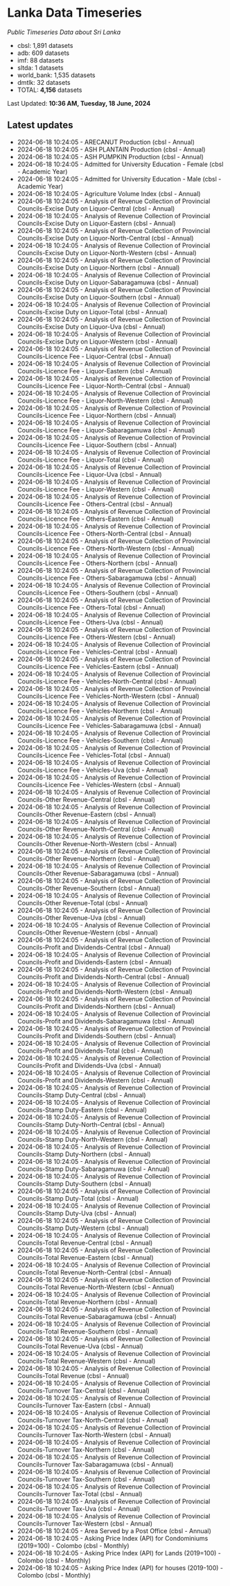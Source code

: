 # Lanka Data Timeseries
*Public Timeseries Data about Sri Lanka*

* cbsl: 1,891 datasets
* adb: 609 datasets
* imf: 88 datasets
* sltda: 1 datasets
* world_bank: 1,535 datasets
* dmtlk: 32 datasets
* TOTAL: **4,156** datasets

Last Updated: **10:36 AM, Tuesday, 18 June, 2024**

## Latest updates

* 2024-06-18 10:24:05 - ARECANUT Production (cbsl - Annual)
* 2024-06-18 10:24:05 - ASH PLANTAIN Production (cbsl - Annual)
* 2024-06-18 10:24:05 - ASH PUMPKIN Production (cbsl - Annual)
* 2024-06-18 10:24:05 - Admitted for University Education - Female (cbsl - Academic Year)
* 2024-06-18 10:24:05 - Admitted for University Education - Male (cbsl - Academic Year)
* 2024-06-18 10:24:05 - Agriculture Volume Index (cbsl - Annual)
* 2024-06-18 10:24:05 - Analysis of Revenue Collection of Provincial Councils-Excise Duty on Liquor-Central (cbsl - Annual)
* 2024-06-18 10:24:05 - Analysis of Revenue Collection of Provincial Councils-Excise Duty on Liquor-Eastern (cbsl - Annual)
* 2024-06-18 10:24:05 - Analysis of Revenue Collection of Provincial Councils-Excise Duty on Liquor-North-Central (cbsl - Annual)
* 2024-06-18 10:24:05 - Analysis of Revenue Collection of Provincial Councils-Excise Duty on Liquor-North-Western (cbsl - Annual)
* 2024-06-18 10:24:05 - Analysis of Revenue Collection of Provincial Councils-Excise Duty on Liquor-Northern (cbsl - Annual)
* 2024-06-18 10:24:05 - Analysis of Revenue Collection of Provincial Councils-Excise Duty on Liquor-Sabaragamuwa (cbsl - Annual)
* 2024-06-18 10:24:05 - Analysis of Revenue Collection of Provincial Councils-Excise Duty on Liquor-Southern (cbsl - Annual)
* 2024-06-18 10:24:05 - Analysis of Revenue Collection of Provincial Councils-Excise Duty on Liquor-Total (cbsl - Annual)
* 2024-06-18 10:24:05 - Analysis of Revenue Collection of Provincial Councils-Excise Duty on Liquor-Uva (cbsl - Annual)
* 2024-06-18 10:24:05 - Analysis of Revenue Collection of Provincial Councils-Excise Duty on Liquor-Western (cbsl - Annual)
* 2024-06-18 10:24:05 - Analysis of Revenue Collection of Provincial Councils-Licence Fee - Liquor-Central (cbsl - Annual)
* 2024-06-18 10:24:05 - Analysis of Revenue Collection of Provincial Councils-Licence Fee - Liquor-Eastern (cbsl - Annual)
* 2024-06-18 10:24:05 - Analysis of Revenue Collection of Provincial Councils-Licence Fee - Liquor-North-Central (cbsl - Annual)
* 2024-06-18 10:24:05 - Analysis of Revenue Collection of Provincial Councils-Licence Fee - Liquor-North-Western (cbsl - Annual)
* 2024-06-18 10:24:05 - Analysis of Revenue Collection of Provincial Councils-Licence Fee - Liquor-Northern (cbsl - Annual)
* 2024-06-18 10:24:05 - Analysis of Revenue Collection of Provincial Councils-Licence Fee - Liquor-Sabaragamuwa (cbsl - Annual)
* 2024-06-18 10:24:05 - Analysis of Revenue Collection of Provincial Councils-Licence Fee - Liquor-Southern (cbsl - Annual)
* 2024-06-18 10:24:05 - Analysis of Revenue Collection of Provincial Councils-Licence Fee - Liquor-Total (cbsl - Annual)
* 2024-06-18 10:24:05 - Analysis of Revenue Collection of Provincial Councils-Licence Fee - Liquor-Uva (cbsl - Annual)
* 2024-06-18 10:24:05 - Analysis of Revenue Collection of Provincial Councils-Licence Fee - Liquor-Western (cbsl - Annual)
* 2024-06-18 10:24:05 - Analysis of Revenue Collection of Provincial Councils-Licence Fee - Others-Central (cbsl - Annual)
* 2024-06-18 10:24:05 - Analysis of Revenue Collection of Provincial Councils-Licence Fee - Others-Eastern (cbsl - Annual)
* 2024-06-18 10:24:05 - Analysis of Revenue Collection of Provincial Councils-Licence Fee - Others-North-Central (cbsl - Annual)
* 2024-06-18 10:24:05 - Analysis of Revenue Collection of Provincial Councils-Licence Fee - Others-North-Western (cbsl - Annual)
* 2024-06-18 10:24:05 - Analysis of Revenue Collection of Provincial Councils-Licence Fee - Others-Northern (cbsl - Annual)
* 2024-06-18 10:24:05 - Analysis of Revenue Collection of Provincial Councils-Licence Fee - Others-Sabaragamuwa (cbsl - Annual)
* 2024-06-18 10:24:05 - Analysis of Revenue Collection of Provincial Councils-Licence Fee - Others-Southern (cbsl - Annual)
* 2024-06-18 10:24:05 - Analysis of Revenue Collection of Provincial Councils-Licence Fee - Others-Total (cbsl - Annual)
* 2024-06-18 10:24:05 - Analysis of Revenue Collection of Provincial Councils-Licence Fee - Others-Uva (cbsl - Annual)
* 2024-06-18 10:24:05 - Analysis of Revenue Collection of Provincial Councils-Licence Fee - Others-Western (cbsl - Annual)
* 2024-06-18 10:24:05 - Analysis of Revenue Collection of Provincial Councils-Licence Fee - Vehicles-Central (cbsl - Annual)
* 2024-06-18 10:24:05 - Analysis of Revenue Collection of Provincial Councils-Licence Fee - Vehicles-Eastern (cbsl - Annual)
* 2024-06-18 10:24:05 - Analysis of Revenue Collection of Provincial Councils-Licence Fee - Vehicles-North-Central (cbsl - Annual)
* 2024-06-18 10:24:05 - Analysis of Revenue Collection of Provincial Councils-Licence Fee - Vehicles-North-Western (cbsl - Annual)
* 2024-06-18 10:24:05 - Analysis of Revenue Collection of Provincial Councils-Licence Fee - Vehicles-Northern (cbsl - Annual)
* 2024-06-18 10:24:05 - Analysis of Revenue Collection of Provincial Councils-Licence Fee - Vehicles-Sabaragamuwa (cbsl - Annual)
* 2024-06-18 10:24:05 - Analysis of Revenue Collection of Provincial Councils-Licence Fee - Vehicles-Southern (cbsl - Annual)
* 2024-06-18 10:24:05 - Analysis of Revenue Collection of Provincial Councils-Licence Fee - Vehicles-Total (cbsl - Annual)
* 2024-06-18 10:24:05 - Analysis of Revenue Collection of Provincial Councils-Licence Fee - Vehicles-Uva (cbsl - Annual)
* 2024-06-18 10:24:05 - Analysis of Revenue Collection of Provincial Councils-Licence Fee - Vehicles-Western (cbsl - Annual)
* 2024-06-18 10:24:05 - Analysis of Revenue Collection of Provincial Councils-Other Revenue-Central (cbsl - Annual)
* 2024-06-18 10:24:05 - Analysis of Revenue Collection of Provincial Councils-Other Revenue-Eastern (cbsl - Annual)
* 2024-06-18 10:24:05 - Analysis of Revenue Collection of Provincial Councils-Other Revenue-North-Central (cbsl - Annual)
* 2024-06-18 10:24:05 - Analysis of Revenue Collection of Provincial Councils-Other Revenue-North-Western (cbsl - Annual)
* 2024-06-18 10:24:05 - Analysis of Revenue Collection of Provincial Councils-Other Revenue-Northern (cbsl - Annual)
* 2024-06-18 10:24:05 - Analysis of Revenue Collection of Provincial Councils-Other Revenue-Sabaragamuwa (cbsl - Annual)
* 2024-06-18 10:24:05 - Analysis of Revenue Collection of Provincial Councils-Other Revenue-Southern (cbsl - Annual)
* 2024-06-18 10:24:05 - Analysis of Revenue Collection of Provincial Councils-Other Revenue-Total (cbsl - Annual)
* 2024-06-18 10:24:05 - Analysis of Revenue Collection of Provincial Councils-Other Revenue-Uva (cbsl - Annual)
* 2024-06-18 10:24:05 - Analysis of Revenue Collection of Provincial Councils-Other Revenue-Western (cbsl - Annual)
* 2024-06-18 10:24:05 - Analysis of Revenue Collection of Provincial Councils-Profit and Dividends-Central (cbsl - Annual)
* 2024-06-18 10:24:05 - Analysis of Revenue Collection of Provincial Councils-Profit and Dividends-Eastern (cbsl - Annual)
* 2024-06-18 10:24:05 - Analysis of Revenue Collection of Provincial Councils-Profit and Dividends-North-Central (cbsl - Annual)
* 2024-06-18 10:24:05 - Analysis of Revenue Collection of Provincial Councils-Profit and Dividends-North-Western (cbsl - Annual)
* 2024-06-18 10:24:05 - Analysis of Revenue Collection of Provincial Councils-Profit and Dividends-Northern (cbsl - Annual)
* 2024-06-18 10:24:05 - Analysis of Revenue Collection of Provincial Councils-Profit and Dividends-Sabaragamuwa (cbsl - Annual)
* 2024-06-18 10:24:05 - Analysis of Revenue Collection of Provincial Councils-Profit and Dividends-Southern (cbsl - Annual)
* 2024-06-18 10:24:05 - Analysis of Revenue Collection of Provincial Councils-Profit and Dividends-Total (cbsl - Annual)
* 2024-06-18 10:24:05 - Analysis of Revenue Collection of Provincial Councils-Profit and Dividends-Uva (cbsl - Annual)
* 2024-06-18 10:24:05 - Analysis of Revenue Collection of Provincial Councils-Profit and Dividends-Western (cbsl - Annual)
* 2024-06-18 10:24:05 - Analysis of Revenue Collection of Provincial Councils-Stamp Duty-Central (cbsl - Annual)
* 2024-06-18 10:24:05 - Analysis of Revenue Collection of Provincial Councils-Stamp Duty-Eastern (cbsl - Annual)
* 2024-06-18 10:24:05 - Analysis of Revenue Collection of Provincial Councils-Stamp Duty-North-Central (cbsl - Annual)
* 2024-06-18 10:24:05 - Analysis of Revenue Collection of Provincial Councils-Stamp Duty-North-Western (cbsl - Annual)
* 2024-06-18 10:24:05 - Analysis of Revenue Collection of Provincial Councils-Stamp Duty-Northern (cbsl - Annual)
* 2024-06-18 10:24:05 - Analysis of Revenue Collection of Provincial Councils-Stamp Duty-Sabaragamuwa (cbsl - Annual)
* 2024-06-18 10:24:05 - Analysis of Revenue Collection of Provincial Councils-Stamp Duty-Southern (cbsl - Annual)
* 2024-06-18 10:24:05 - Analysis of Revenue Collection of Provincial Councils-Stamp Duty-Total (cbsl - Annual)
* 2024-06-18 10:24:05 - Analysis of Revenue Collection of Provincial Councils-Stamp Duty-Uva (cbsl - Annual)
* 2024-06-18 10:24:05 - Analysis of Revenue Collection of Provincial Councils-Stamp Duty-Western (cbsl - Annual)
* 2024-06-18 10:24:05 - Analysis of Revenue Collection of Provincial Councils-Total Revenue-Central (cbsl - Annual)
* 2024-06-18 10:24:05 - Analysis of Revenue Collection of Provincial Councils-Total Revenue-Eastern (cbsl - Annual)
* 2024-06-18 10:24:05 - Analysis of Revenue Collection of Provincial Councils-Total Revenue-North-Central (cbsl - Annual)
* 2024-06-18 10:24:05 - Analysis of Revenue Collection of Provincial Councils-Total Revenue-North-Western (cbsl - Annual)
* 2024-06-18 10:24:05 - Analysis of Revenue Collection of Provincial Councils-Total Revenue-Northern (cbsl - Annual)
* 2024-06-18 10:24:05 - Analysis of Revenue Collection of Provincial Councils-Total Revenue-Sabaragamuwa (cbsl - Annual)
* 2024-06-18 10:24:05 - Analysis of Revenue Collection of Provincial Councils-Total Revenue-Southern (cbsl - Annual)
* 2024-06-18 10:24:05 - Analysis of Revenue Collection of Provincial Councils-Total Revenue-Uva (cbsl - Annual)
* 2024-06-18 10:24:05 - Analysis of Revenue Collection of Provincial Councils-Total Revenue-Western (cbsl - Annual)
* 2024-06-18 10:24:05 - Analysis of Revenue Collection of Provincial Councils-Total Revenue (cbsl - Annual)
* 2024-06-18 10:24:05 - Analysis of Revenue Collection of Provincial Councils-Turnover Tax-Central (cbsl - Annual)
* 2024-06-18 10:24:05 - Analysis of Revenue Collection of Provincial Councils-Turnover Tax-Eastern (cbsl - Annual)
* 2024-06-18 10:24:05 - Analysis of Revenue Collection of Provincial Councils-Turnover Tax-North-Central (cbsl - Annual)
* 2024-06-18 10:24:05 - Analysis of Revenue Collection of Provincial Councils-Turnover Tax-North-Western (cbsl - Annual)
* 2024-06-18 10:24:05 - Analysis of Revenue Collection of Provincial Councils-Turnover Tax-Northern (cbsl - Annual)
* 2024-06-18 10:24:05 - Analysis of Revenue Collection of Provincial Councils-Turnover Tax-Sabaragamuwa (cbsl - Annual)
* 2024-06-18 10:24:05 - Analysis of Revenue Collection of Provincial Councils-Turnover Tax-Southern (cbsl - Annual)
* 2024-06-18 10:24:05 - Analysis of Revenue Collection of Provincial Councils-Turnover Tax-Total (cbsl - Annual)
* 2024-06-18 10:24:05 - Analysis of Revenue Collection of Provincial Councils-Turnover Tax-Uva (cbsl - Annual)
* 2024-06-18 10:24:05 - Analysis of Revenue Collection of Provincial Councils-Turnover Tax-Western (cbsl - Annual)
* 2024-06-18 10:24:05 - Area Served by a Post Office (cbsl - Annual)
* 2024-06-18 10:24:05 - Asking Price Index (API) for Condominiums (2019=100) - Colombo (cbsl - Monthly)
* 2024-06-18 10:24:05 - Asking Price Index (API) for Lands (2019=100) - Colombo (cbsl - Monthly)
* 2024-06-18 10:24:05 - Asking Price Index (API) for houses (2019-100) - Colombo (cbsl - Monthly)